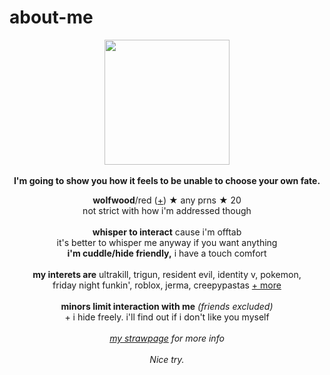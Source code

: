 # about-me
<p align="center">
  <img src="https://static.wikia.nocookie.net/fridaynightfunking/images/3/3e/PPPDGlitchyRedIcon.png/revision/latest?cb=20231102212913&format=original" width="200px">
  <br><br><b>I'm going to show you how it feels to be unable to choose your own fate.</b>
  </p>
<p align="center">
  <b>wolfwood</b>/red (<a href="https://en.pronouns.page/@vashwood-">+</a>) ★ any prns ★ 20
  <br>not strict with how i'm addressed though
  <br><br>
<b>whisper to interact</b> cause i'm offtab
<br>it's better to whisper me anyway if you want anything
<br><b>i'm cuddle/hide friendly,</b> i have a touch comfort
<br><br>
<b>my interets are</b>
ultrakill, trigun, resident evil, identity v, pokemon,
<br>friday night funkin', roblox, jerma, creepypastas <a href="https://rentry.co/wolfwood_">+ more</a>
<br><br><b>minors limit interaction with me</b> <i>(friends excluded)</i>
<br>+ i hide freely. i'll find out if i don't like you myself
<br><br><i><a href="https://perdition.straw.page">my strawpage</a> for more info</i>
<br>
<br><i>Nice try.</i>
</p>

